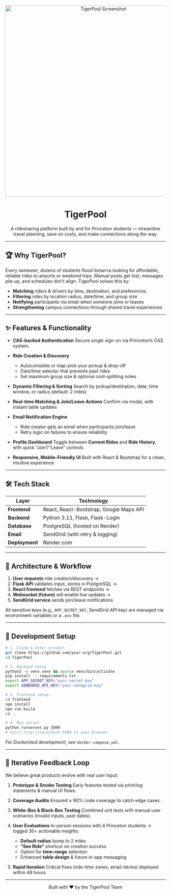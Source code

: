 <br />
<p align="center">
  <a href="https://tigerpool.onrender.com/">
    <img src="docs/assets/tigerpool_screenshot.png" alt="TigerPool Screenshot" width="600">
  </a>
  <h1 align="center">TigerPool</h1>
  <p align="center">
    A ridesharing platform built by and for Princeton students — streamline travel planning, save on costs, and make connections along the way.
  </p>
</p>

---

## 🏆 Why TigerPool?

Every semester, dozens of students flood listservs looking for affordable, reliable rides to airports or weekend trips. Manual posts get lost, messages pile up, and schedules don’t align. TigerPool solves this by:

* **Matching** riders & drivers by time, destination, and preferences
* **Filtering** rides by location radius, date/time, and group size
* **Notifying** participants via email when someone joins or leaves
* **Strengthening** campus connections through shared travel experiences

---

## ✨ Features & Functionality

* **CAS-backed Authentication**
  Secure single sign-on via Princeton’s CAS system.
* **Ride Creation & Discovery**

  * Autocomplete or map-pick your pickup & drop-off
  * Date/time selector that prevents past rides
  * Set maximum group size & optional cost-splitting notes
* **Dynamic Filtering & Sorting**
  Search by pickup/destination, date, time window, or radius (default: 2 miles)
* **Real-time Matching & Join/Leave Actions**
  Confirm via modal, with instant table updates
* **Email Notification Engine**

  * Ride creator gets an email when participants join/leave
  * Retry logic on failures to ensure reliability
* **Profile Dashboard**
  Toggle between **Current Rides** and **Ride History**, with quick “Join”/“Leave” controls
* **Responsive, Mobile-Friendly UI**
  Built with React & Bootstrap for a clean, intuitive experience

---

## 🛠️ Tech Stack

| Layer          | Technology                              |
| -------------- | --------------------------------------- |
| **Frontend**   | React, React-Bootstrap, Google Maps API |
| **Backend**    | Python 3.11, Flask, Flask-Login         |
| **Database**   | PostgreSQL (hosted on Render)           |
| **Email**      | SendGrid (with retry & logging)         |
| **Deployment** | Render.com                              |

---

## 🚧 Architecture & Workflow

1. **User requests** ride creation/discovery →
2. **Flask API** validates input, stores in PostgreSQL →
3. **React frontend** fetches via REST endpoints →
4. **Websocket (future)** will enable live updates →
5. **SendGrid service** sends join/leave notifications

All sensitive keys (e.g., `APP_SECRET_KEY`, SendGrid API key) are managed via environment variables or a `.env` file.

---

## 📝 Development Setup

```bash
# 1. Clone & enter project
git clone https://github.com/your-org/TigerPool.git
cd TigerPool

# 2. Backend setup
python3 -m venv venv && source venv/bin/activate
pip install -r requirements.txt
export APP_SECRET_KEY="your-secret-key"
export SENDGRID_API_KEY="your-sendgrid-key"

# 3. Frontend setup
cd frontend
npm install
npm run build
cd ..

# 4. Run server
python runserver.py 5000
# Visit http://localhost:5000 in your browser
```

*For Dockerized development, see `docker-compose.yml`.*

---

## 🔄 Iterative Feedback Loop

We believe great products evolve with real user input:

1. **Prototype & Smoke Testing**
   Early features tested via print/log statements & manual UI flows.
2. **Coverage Audits**
   Ensured ≥ 90% code coverage to catch edge cases.
3. **White-Box & Black-Box Testing**
   Combined unit tests with manual user scenarios (invalid inputs, past dates).
4. **User Evaluations**
   In-person sessions with 4 Princeton students → logged 30+ actionable insights:

   * **Default radius** bump to 2 miles
   * **“See Ride”** shortcut on creation success
   * Option for **time-range** selection
   * Enhanced **table design** & future in-app messaging
5. **Rapid Iteration**
   Critical fixes (ride-time zones, email retries) deployed within 48 hours.

---

<p align="center">
  Built with ❤️ by the TigerPool Team
</p>
